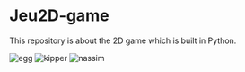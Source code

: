 # Jeu2D-game
This repository is about the 2D game which is built in Python.

![egg](https://user-images.githubusercontent.com/74800798/157037731-aee1d05b-a34e-4572-98bd-a761cc800559.png)
![kipper](https://user-images.githubusercontent.com/74800798/157037737-e6dc4f2e-fab6-4f2d-8bcb-9d279df8487e.png)
![nassim](https://user-images.githubusercontent.com/74800798/157037740-a6919bb8-bf10-4aaa-8198-bfa64b60d345.jpg)
